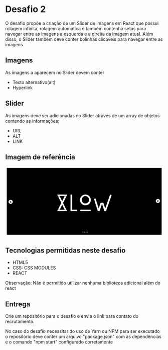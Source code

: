 # Desafio 2

O desafio propõe a criação de um Slider de imagens em React que possui rolagem infinita, rolagem automatica e também contenha setas para navegar entre as imagens a esquerda e a direita da imagem atual. Além disso, o Slider também deve conter bolinhas clicáveis para navegar entre as imagens.

## Imagens

As imagens a aparecem no Slider devem conter

- Texto alternativo(alt)
- Hyperlink

## Slider

As imagens deve ser adicionadas no Slider através de um array de objetos contendo as informações:

- URL
- ALT
- LINK

## Imagem de referência

![alt text](image.png)

## Tecnologias permitidas neste desafio

- HTML5
- CSS: CSS MODULES
- REACT

Observação: Não é permitido utilizar nenhuma biblioteca adicional além do react

## Entrega

Crie um repositório para o desafio e envie o link para contato do recrutamento.

No caso do desafio necessitar do uso de Yarn ou NPM para ser executado o repositório deve conter um arquivo "package.json" com as dependências e o comando "npm start" configurado corretamente